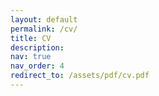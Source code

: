 ```yaml
---
layout: default
permalink: /cv/
title: CV
description:
nav: true
nav_order: 4
redirect_to: /assets/pdf/cv.pdf
---
```

